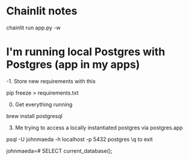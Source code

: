 # Chainlit notes

chainlit run app.py -w


# I'm running local Postgres with Postgres (app in my apps)

-1. Store new requirements with this

pip freeze > requirements.txt

0. Get everything running

brew install postgresql

3. Me trying to access a locally instantiated postgres via postgres.app

psql -U johnmaeda -h localhost -p 5432 postgres
\q to exit

johnmaeda=# SELECT current_database();